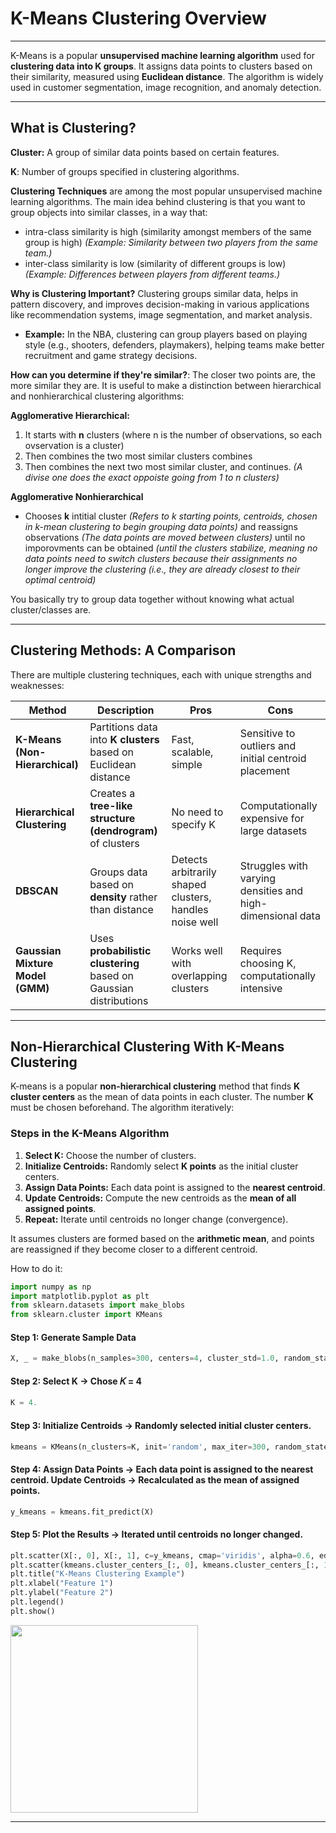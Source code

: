 # **K-Means Clustering Overview**
---
K-Means is a popular **unsupervised machine learning algorithm** used for **clustering data into K groups**. It assigns data points to clusters based on their similarity, measured using **Euclidean distance**. The algorithm is widely used in customer segmentation, image recognition, and anomaly detection.

---
## What is Clustering?
**Cluster:** A group of similar data points based on certain features.

**K**: Number of groups specified in clustering algorithms. 

**Clustering Techniques** are among the most popular unsupervised machine learning algorithms. The main idea behind clustering is that you want to group objects into similar classes, in a way that:
- intra-class similarity is high (similarity amongst members of the same group is high) *(Example: Similarity between two players from the same team.)*
- inter-class similarity is low (similarity of different groups is low) *(Example: Differences between players from different teams.)*

**Why is Clustering Important?** Clustering groups similar data, helps in pattern discovery, and improves decision-making in various applications like recommendation systems, image segmentation, and market analysis.
- **Example:** In the NBA, clustering can group players based on playing style (e.g., shooters, defenders, playmakers), helping teams make better recruitment and game strategy decisions.

**How can you determine if they're similar?**: The closer two points are, the more similar they are. It is useful to make a distinction between hierarchical and nonhierarchical clustering algorithms:

**Agglomerative Hierarchical:**
1. It starts with **n** clusters (where n is the number of observations, so each ovservation is a cluster) 
2. Then combines the two most similar clusters combines
3. Then combines the next two most similar cluster, and continues.
*(A divise one does the exact oppoiste going from 1 to n clusters)*
   
**Agglomerative Nonhierarchical**
- Chooses **k** intitial cluster *(Refers to k starting points, centroids, chosen in k-mean clustering to begin grouping data points)* and reassigns observations *(The data points are moved between clusters)* until no imporovments can be obtained *(until the clusters stabilize, meaning no data points need to switch clusters because their assignments no longer improve the clustering (i.e., they are already closest to their optimal centroid)*

You basically try to group data together without knowing what actual cluster/classes are.

---


## **Clustering Methods: A Comparison**
There are multiple clustering techniques, each with unique strengths and weaknesses:

| **Method**            | **Description**  | **Pros**  | **Cons** |
|----------------------|----------------|----------|----------|
| **K-Means (Non-Hierarchical)** | Partitions data into **K clusters** based on Euclidean distance | Fast, scalable, simple | Sensitive to outliers and initial centroid placement |
| **Hierarchical Clustering** | Creates a **tree-like structure (dendrogram)** of clusters | No need to specify K | Computationally expensive for large datasets |
| **DBSCAN** | Groups data based on **density** rather than distance | Detects arbitrarily shaped clusters, handles noise well | Struggles with varying densities and high-dimensional data |
| **Gaussian Mixture Model (GMM)** | Uses **probabilistic clustering** based on Gaussian distributions | Works well with overlapping clusters | Requires choosing K, computationally intensive |

---
## Non-Hierarchical Clustering With K-Means Clustering

K-means is a popular **non-hierarchical clustering** method that finds **K cluster centers** as the mean of data points in each cluster. The number **K** must be chosen beforehand. The algorithm iteratively:  

### **Steps in the K-Means Algorithm**
1. **Select K:** Choose the number of clusters.
2. **Initialize Centroids:** Randomly select **K points** as the initial cluster centers.
3. **Assign Data Points:** Each data point is assigned to the **nearest centroid**.
4. **Update Centroids:** Compute the new centroids as the **mean of all assigned points**.
5. **Repeat:** Iterate until centroids no longer change (convergence).

It assumes clusters are formed based on the **arithmetic mean**, and points are reassigned if they become closer to a different centroid.

How to do it:
```python
import numpy as np
import matplotlib.pyplot as plt
from sklearn.datasets import make_blobs
from sklearn.cluster import KMeans
```
#### Step 1: Generate Sample Data
```python
X, _ = make_blobs(n_samples=300, centers=4, cluster_std=1.0, random_state=42)
```

#### Step 2: Select K → Chose 𝐾 = 4
```python
K = 4.
```

#### Step 3: Initialize Centroids → Randomly selected initial cluster centers.
```python
kmeans = KMeans(n_clusters=K, init='random', max_iter=300, random_state=42)
```

#### Step 4: Assign Data Points → Each data point is assigned to the nearest centroid. Update Centroids → Recalculated as the mean of assigned points.
```python
y_kmeans = kmeans.fit_predict(X)
```
#### Step 5: Plot the Results → Iterated until centroids no longer changed.
```python
plt.scatter(X[:, 0], X[:, 1], c=y_kmeans, cmap='viridis', alpha=0.6, edgecolors='k')
plt.scatter(kmeans.cluster_centers_[:, 0], kmeans.cluster_centers_[:, 1], s=200, c='red', marker='X', label='Centroids')
plt.title("K-Means Clustering Example")
plt.xlabel("Feature 1")
plt.ylabel("Feature 2")
plt.legend()
plt.show()
```
<img src="https://github.com/user-attachments/assets/b8683285-4a82-41de-bb72-75d2727255e7" width="300">

---


